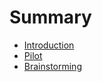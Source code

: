 # Summary

* [Introduction](README.md)
* [Pilot](introduction.md)
* [Brainstorming](brainstorming.md)

